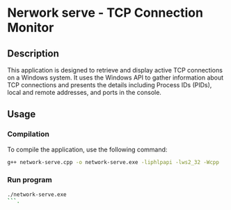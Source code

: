 # Nerwork serve - TCP Connection Monitor

## Description

This application is designed to retrieve and display active TCP connections on a Windows system. It uses the Windows API to gather information about TCP connections and presents the details including Process IDs (PIDs), local and remote addresses, and ports in the console.

## Usage

### Compilation

To compile the application, use the following command:

```bash
g++ network-serve.cpp -o network-serve.exe -liphlpapi -lws2_32 -Wcpp
```

### Run program
```bash
./network-serve.exe
```.
